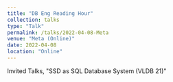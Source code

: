 ```yaml
---
title: "DB Eng Reading Hour"
collection: talks
type: "Talk"
permalink: /talks/2022-04-08-Meta
venue: "Meta (Online)"
date: 2022-04-08
location: "Online"
---
```


Invited Talks, "SSD as SQL Database System (VLDB 21)"